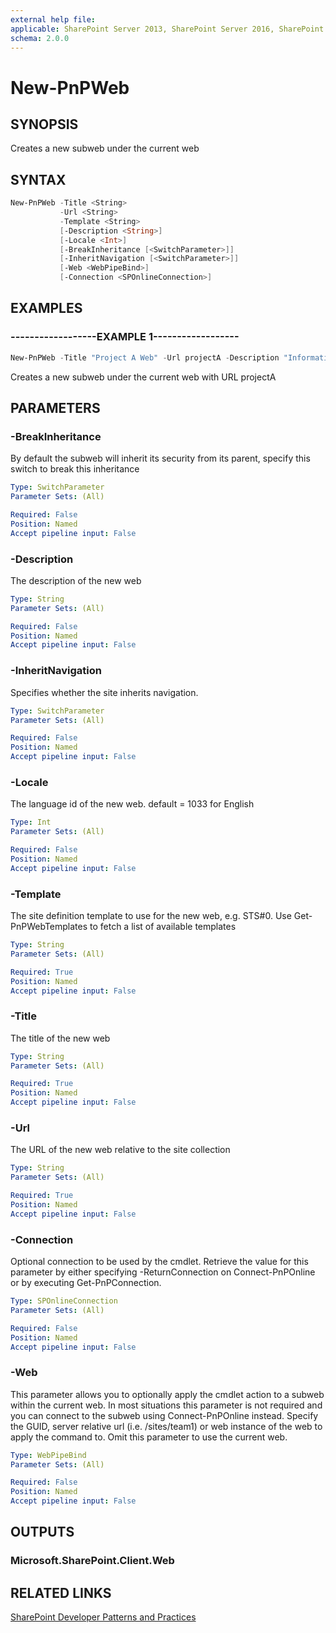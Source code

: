 ```yaml
---
external help file:
applicable: SharePoint Server 2013, SharePoint Server 2016, SharePoint Server 2019, SharePoint Online
schema: 2.0.0
---
```

# New-PnPWeb

## SYNOPSIS
Creates a new subweb under the current web

## SYNTAX 

```powershell
New-PnPWeb -Title <String>
           -Url <String>
           -Template <String>
           [-Description <String>]
           [-Locale <Int>]
           [-BreakInheritance [<SwitchParameter>]]
           [-InheritNavigation [<SwitchParameter>]]
           [-Web <WebPipeBind>]
           [-Connection <SPOnlineConnection>]
```

## EXAMPLES

### ------------------EXAMPLE 1------------------
```powershell
New-PnPWeb -Title "Project A Web" -Url projectA -Description "Information about Project A" -Locale 1033 -Template "STS#0"
```

Creates a new subweb under the current web with URL projectA

## PARAMETERS

### -BreakInheritance
By default the subweb will inherit its security from its parent, specify this switch to break this inheritance

```yaml
Type: SwitchParameter
Parameter Sets: (All)

Required: False
Position: Named
Accept pipeline input: False
```

### -Description
The description of the new web

```yaml
Type: String
Parameter Sets: (All)

Required: False
Position: Named
Accept pipeline input: False
```

### -InheritNavigation
Specifies whether the site inherits navigation.

```yaml
Type: SwitchParameter
Parameter Sets: (All)

Required: False
Position: Named
Accept pipeline input: False
```

### -Locale
The language id of the new web. default = 1033 for English

```yaml
Type: Int
Parameter Sets: (All)

Required: False
Position: Named
Accept pipeline input: False
```

### -Template
The site definition template to use for the new web, e.g. STS#0. Use Get-PnPWebTemplates to fetch a list of available templates

```yaml
Type: String
Parameter Sets: (All)

Required: True
Position: Named
Accept pipeline input: False
```

### -Title
The title of the new web

```yaml
Type: String
Parameter Sets: (All)

Required: True
Position: Named
Accept pipeline input: False
```

### -Url
The URL of the new web relative to the site collection

```yaml
Type: String
Parameter Sets: (All)

Required: True
Position: Named
Accept pipeline input: False
```

### -Connection
Optional connection to be used by the cmdlet. Retrieve the value for this parameter by either specifying -ReturnConnection on Connect-PnPOnline or by executing Get-PnPConnection.

```yaml
Type: SPOnlineConnection
Parameter Sets: (All)

Required: False
Position: Named
Accept pipeline input: False
```

### -Web
This parameter allows you to optionally apply the cmdlet action to a subweb within the current web. In most situations this parameter is not required and you can connect to the subweb using Connect-PnPOnline instead. Specify the GUID, server relative url (i.e. /sites/team1) or web instance of the web to apply the command to. Omit this parameter to use the current web.

```yaml
Type: WebPipeBind
Parameter Sets: (All)

Required: False
Position: Named
Accept pipeline input: False
```

## OUTPUTS

### Microsoft.SharePoint.Client.Web

## RELATED LINKS

[SharePoint Developer Patterns and Practices](https://aka.ms/sppnp)

